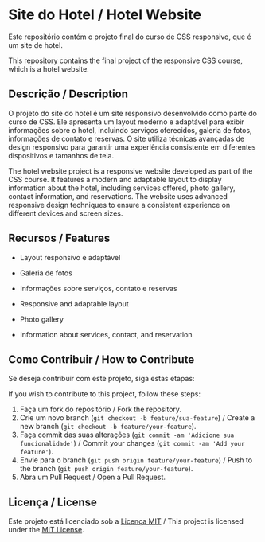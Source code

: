 # Site do Hotel / Hotel Website

Este repositório contém o projeto final do curso de CSS responsivo, que é um site de hotel.

This repository contains the final project of the responsive CSS course, which is a hotel website.

## Descrição / Description

O projeto do site do hotel é um site responsivo desenvolvido como parte do curso de CSS. Ele apresenta um layout moderno e adaptável para exibir informações sobre o hotel, incluindo serviços oferecidos, galeria de fotos, informações de contato e reservas. O site utiliza técnicas avançadas de design responsivo para garantir uma experiência consistente em diferentes dispositivos e tamanhos de tela.

The hotel website project is a responsive website developed as part of the CSS course. It features a modern and adaptable layout to display information about the hotel, including services offered, photo gallery, contact information, and reservations. The website uses advanced responsive design techniques to ensure a consistent experience on different devices and screen sizes.

## Recursos / Features

- Layout responsivo e adaptável
- Galeria de fotos
- Informações sobre serviços, contato e reservas

- Responsive and adaptable layout
- Photo gallery
- Information about services, contact, and reservation

## Como Contribuir / How to Contribute

Se deseja contribuir com este projeto, siga estas etapas:

If you wish to contribute to this project, follow these steps:

1. Faça um fork do repositório / Fork the repository.
2. Crie um novo branch (`git checkout -b feature/sua-feature`) / Create a new branch (`git checkout -b feature/your-feature`).
3. Faça commit das suas alterações (`git commit -am 'Adicione sua funcionalidade'`) / Commit your changes (`git commit -am 'Add your feature'`).
4. Envie para o branch (`git push origin feature/your-feature`) / Push to the branch (`git push origin feature/your-feature`).
5. Abra um Pull Request / Open a Pull Request.
## Licença / License

Este projeto está licenciado sob a [Licença MIT](LICENSE) / This project is licensed under the [MIT License](LICENSE).
